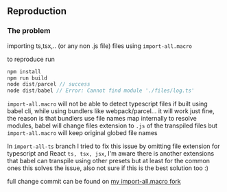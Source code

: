 ## Reproduction

### The problem

importing ts,tsx,.. (or any non .js file) files using `import-all.macro`

to reproduce run

```js
npm install
npm run build
node dist/parcel // success
node dist/babel // Error: Cannot find module './files/log.ts'
```

`import-all.macro` will not be able to detect typescript files if built using babel cli, while using bundlers like webpack/parcel... it will work just fine, the reason is that bundlers use file names map internally to resolve modules, babel will change files extension to `.js` of the transpiled files but `import-all.macro` will keep original globed file names

In `import-all-ts` branch I tried to fix this issue by omitting file extension for typescript and React `ts, tsx, jsx`, I'm aware there is another extensions that babel can transpile using other presets but at least for the common ones this solves the issue, also not sure if this is the best solution too :)

full change commit can be found on [my import-all.macro fork](https://github.com/mamod/import-all.macro)
